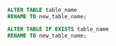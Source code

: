 ```sql
ALTER TABLE table_name
RENAME TO new_table_name;
```

```sql
ALTER TABLE IF EXISTS table_name
RENAME TO new_table_name;
```

